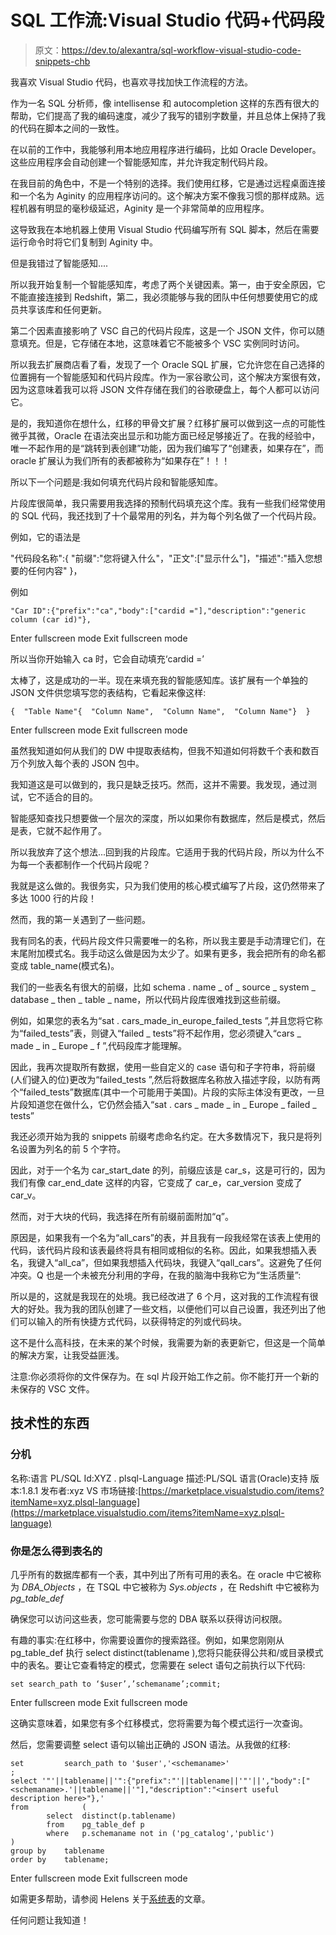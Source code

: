 # SQL 工作流:Visual Studio 代码+代码段

> 原文：<https://dev.to/alexantra/sql-workflow-visual-studio-code-snippets-chb>

我喜欢 Visual Studio 代码，也喜欢寻找加快工作流程的方法。

作为一名 SQL 分析师，像 intellisense 和 autocompletion 这样的东西有很大的帮助，它们提高了我的编码速度，减少了我写的错别字数量，并且总体上保持了我的代码在脚本之间的一致性。

在以前的工作中，我能够利用本地应用程序进行编码，比如 Oracle Developer。这些应用程序会自动创建一个智能感知库，并允许我定制代码片段。

在我目前的角色中，不是一个特别的选择。我们使用红移，它是通过远程桌面连接和一个名为 Aginity 的应用程序访问的。这个解决方案不像我习惯的那样成熟。远程机器有明显的毫秒级延迟，Aginity 是一个非常简单的应用程序。

这导致我在本地机器上使用 Visual Studio 代码编写所有 SQL 脚本，然后在需要运行命令时将它们复制到 Aginity 中。

但是我错过了智能感知....

所以我开始复制一个智能感知库，考虑了两个关键因素。第一，由于安全原因，它不能直接连接到 Redshift，第二，我必须能够与我的团队中任何想要使用它的成员共享该库和任何更新。

第二个因素直接影响了 VSC 自己的代码片段库，这是一个 JSON 文件，你可以随意填充。但是，它存储在本地，这意味着它不能被多个 VSC 实例同时访问。

所以我去扩展商店看了看，发现了一个 Oracle SQL 扩展，它允许您在自己选择的位置拥有一个智能感知和代码片段库。作为一家谷歌公司，这个解决方案很有效，因为这意味着我可以将 JSON 文件存储在我们的谷歌硬盘上，每个人都可以访问它。

是的，我知道你在想什么，红移的甲骨文扩展？红移扩展可以做到这一点的可能性微乎其微，Oracle 在语法突出显示和功能方面已经足够接近了。在我的经验中，唯一不起作用的是“跳转到表创建”功能，因为我们编写了“创建表，如果存在”，而 oracle 扩展认为我们所有的表都被称为“如果存在”！！！

所以下一个问题是:我如何填充代码片段和智能感知库。

片段库很简单，我只需要用我选择的预制代码填充这个库。我有一些我们经常使用的 SQL 代码，我还找到了十个最常用的列名，并为每个列名做了一个代码片段。

例如，它的语法是

"代码段名称":{ "前缀":"您将键入什么"，"正文":["显示什么"]，"描述":"插入您想要的任何内容" }，

例如

```
"Car ID":{"prefix":"ca","body":["cardid ="],"description":"generic column (car id)"}, 
```

Enter fullscreen mode Exit fullscreen mode

所以当你开始输入 ca 时，它会自动填充‘cardid =’

太棒了，这是成功的一半。现在来填充我的智能感知库。该扩展有一个单独的 JSON 文件供您填写您的表结构，它看起来像这样:

```
{  "Table Name"{  "Column Name",  "Column Name",  "Column Name"}  } 
```

Enter fullscreen mode Exit fullscreen mode

虽然我知道如何从我们的 DW 中提取表结构，但我不知道如何将数千个表和数百万个列放入每个表的 JSON 包中。

我知道这是可以做到的，我只是缺乏技巧。然而，这并不需要。我发现，通过测试，它不适合的目的。

智能感知查找只想要做一个层次的深度，所以如果你有数据库，然后是模式，然后是表，它就不起作用了。

所以我放弃了这个想法...回到我的片段库。它适用于我的代码片段，所以为什么不为每一个表都制作一个代码片段呢？

我就是这么做的。我很务实，只为我们使用的核心模式编写了片段，这仍然带来了多达 1000 行的片段！

然而，我的第一关遇到了一些问题。

我有同名的表，代码片段文件只需要唯一的名称，所以我主要是手动清理它们，在末尾附加模式名。我手动这么做是因为太少了。如果有更多，我会把所有的命名都变成 table_name(模式名)。

我们的一些表名有很大的前缀，比如 schema . name _ of _ source _ system _ database _ then _ table _ name，所以代码片段库很难找到这些前缀。

例如，如果您的表名为“sat . cars_made_in_europe_failed_tests ”,并且您将它称为“failed_tests”表，则键入“failed _ tests”将不起作用，您必须键入“cars _ made _ in _ Europe _ f ”,代码段库才能理解。

因此，我再次提取所有数据，使用一些自定义的 case 语句和子字符串，将前缀(人们键入的位)更改为“failed_tests ”,然后将数据库名称放入描述字段，以防有两个“failed_tests”数据库(其中一个可能用于美国)。片段的实际主体没有更改，一旦片段知道您在做什么，它仍然会插入“sat . cars _ made _ in _ Europe _ failed _ tests”

我还必须开始为我的 snippets 前缀考虑命名约定。在大多数情况下，我只是将列名设置为列名的前 5 个字符。

因此，对于一个名为 car_start_date 的列，前缀应该是 car_s，这是可行的，因为我们有像 car_end_date 这样的内容，它变成了 car_e，car_version 变成了 car_v。

然而，对于大块的代码，我选择在所有前缀前面附加“q”。

原因是，如果我有一个名为“all_cars”的表，并且我有一段我经常在该表上使用的代码，该代码片段和该表最终将具有相同或相似的名称。因此，如果我想插入表名，我键入“all_ca”，但如果我想插入代码块，我键入“qall_cars”。这避免了任何冲突。Q 也是一个未被充分利用的字母，在我的脑海中我称它为“生活质量”:

所以是的，这就是我现在的处境。我已经改进了 6 个月，这对我的工作流程有很大的好处。我为我的团队创建了一些文档，以便他们可以自己设置，我还列出了他们可以输入的所有快捷方式代码，以获得特定的列或代码块。

这不是什么高科技，在未来的某个时候，我需要为新的表更新它，但这是一个简单的解决方案，让我受益匪浅。

注意:你必须将你的文件保存为。在 sql 片段开始工作之前。你不能打开一个新的未保存的 VSC 文件。

## 技术性的东西

### 分机

名称:语言 PL/SQL
Id:XYZ . plsql-Language
描述:PL/SQL 语言(Oracle)支持
版本:1.8.1
发布者:xyz
VS 市场链接:[https://marketplace.visualstudio.com/items?itemName=xyz.plsql-language](https://marketplace.visualstudio.com/items?itemName=xyz.plsql-language)

### 你是怎么得到表名的

几乎所有的数据库都有一个表，其中列出了所有可用的表名。在 oracle 中它被称为 *DBA_Objects* ，在 TSQL 中它被称为 *Sys.objects* ，在 Redshift 中它被称为 *pg_table_def*

确保您可以访问这些表，您可能需要与您的 DBA 联系以获得访问权限。

有趣的事实:在红移中，你需要设置你的搜索路径。例如，如果您刚刚从 pg_table_def 执行 select distinct(tablename ),您将只能获得公共和/或目录模式中的表名。要让它查看特定的模式，您需要在 select 语句之前执行以下代码:

```
set search_path to ‘$user’,’schemaname’;commit; 
```

Enter fullscreen mode Exit fullscreen mode

这确实意味着，如果您有多个红移模式，您将需要为每个模式运行一次查询。

然后，您需要调整 select 语句以输出正确的 JSON 语法。从我做的红移:

```
set         search_path to '$user','<schemaname>'
;
select '"'||tablename||'":{"prefix":"'||tablename||'"'||',"body":["<schemaname>.'||tablename||'"],"description":"<insert useful description here>"},'
from            (
        select  distinct(p.tablename)
        from    pg_table_def p 
        where   p.schemaname not in ('pg_catalog','public')
)
group by    tablename
order by    tablename; 
```

Enter fullscreen mode Exit fullscreen mode

如需更多帮助，请参阅 Helens 关于[系统表](https://dev.to/helenanders26/sql-201-6-ways-to-search-with-system-tables-h0)的文章。

任何问题让我知道！